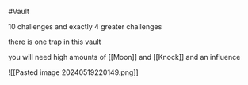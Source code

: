 #Vault 

10 challenges and exactly 4 greater challenges

there is one trap in this vault

you will need high amounts of [[Moon]] and [[Knock]] and an influence

![[Pasted image 20240519220149.png]]